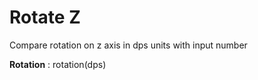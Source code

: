 Rotate Z
===================
Compare rotation on z axis in dps units with input number

**Rotation**
: rotation(dps) 
